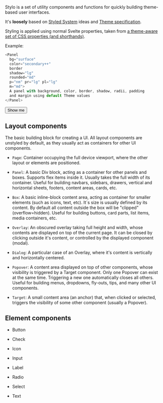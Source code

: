 
Stylo is a set of utility components and functions for quickly building theme-based user interfaces.

It's **loosely** based on [Styled System](https://styled-system.com/) ideas and [Theme specification](https://system-ui.com/theme).

Styling is applied using normal Svelte properties, taken from [a theme-aware set of CSS properties (and shorthands)](./properties.md).

Example:

```js
<Panel
  bg="surface" 
  color="secondary++"
  border 
  shadow="lg"
  rounded="md"
  p="nm" pr="lg" pl="lg"
  m="md">
  A panel with background, color, border, shadow, radii, padding
  and margin using default Theme values
</Panel>
```
<button on:click={toggleExample}>Show me</button>

<PanelExample bind:show={exampleNum}></PanelExample>

## Layout components

The basic building block for creating a UI. All layout components are unstyled by default, as they usually act as containers for other UI components.

- `Page`: Container occupying the full device viewport, where the other layout or elements are positioned.

- `Panel`: A basic Div block, acting as a container for other panels and boxes. Supports flex items inside it. Usually takes the full width of its container. Useful for building navbars, sidebars, drawers, vertical and horizontal sheets, footers, content areas, cards, etc.

- `Box`: A basic inline-block content area, acting as container for smaller elements (such as icons, text, etc). It´s size is usually defined by its content. By default all content outside the box will be "clipped" (overflow=hidden). Useful for building buttons, card parts, list items, media containers, etc.

- `Overlay`: An obscured overlay taking full height and width, whose contents are displayed on top of the current page. It can be closed by clicking outside it's content, or controlled by the displayed component (modal).

- `Dialog`: A particular case of an Overlay, where it's content is vertically and horizontally centered.

- `Popover`: A content area displayed on top of other components, whose visibility is triggered by a Target component. Only one Popover can exist at the same time. Triggering a new one automatically closes all others. Useful for building menus, dropdowns, fly-outs, tips, and many other UI components.

- `Target`: A small content area (an anchor) that, when clicked or selected, triggers the visibility of some other component (usually a Popover).

## Element components

- Button

- Check

- Icon

- Input

- Label

- Radio

- Select

- Text

<script>
  import { Panel } from './stylo'
  import PanelExample from './examples/panels.svelte'

  let exampleNum = null;

  function toggleExample() {
    exampleNum = 1 ;
  }
</script>
